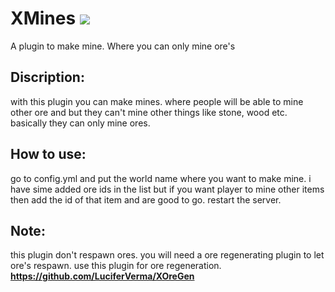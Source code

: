 # XMines [![](https://poggit.pmmp.io/shield.state/XMines)](https://poggit.pmmp.io/p/XMines)


A plugin to make mine. Where you can only mine ore's <br>
## Discription: <br>
with this plugin you can make mines. where people will be able to mine other ore and but they can't mine other things like stone, wood etc. basically they can only mine ores. <br>

## How to use: <br>
go to config.yml and put the world name where you want to make mine. i have sime added ore ids in the list but if you want player to mine other items then add the id of that item and are good to go. restart the server. <br>

## Note: <br>
this plugin don't respawn ores. you will need a ore regenerating plugin to let ore's respawn. use this plugin for ore regeneration. <b>https://github.com/LuciferVerma/XOreGen</b>
